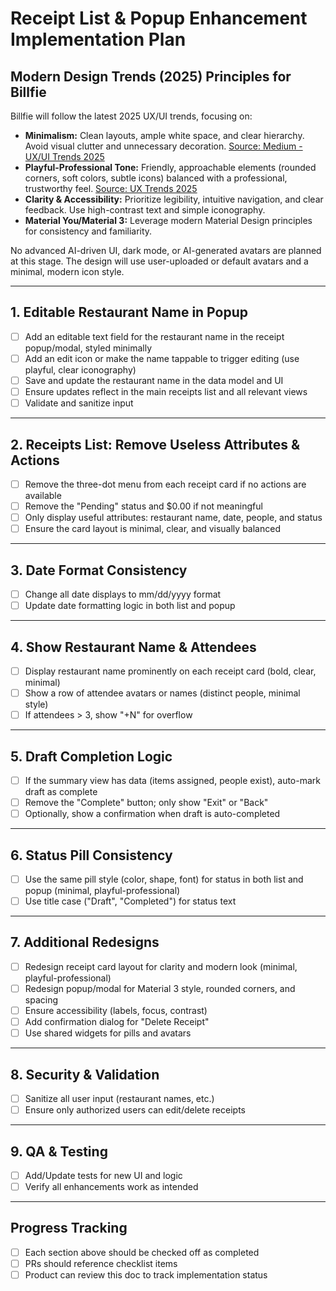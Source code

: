 # Receipt List & Popup Enhancement Implementation Plan

## Modern Design Trends (2025) Principles for Billfie

Billfie will follow the latest 2025 UX/UI trends, focusing on:
- **Minimalism:** Clean layouts, ample white space, and clear hierarchy. Avoid visual clutter and unnecessary decoration. [Source: Medium - UX/UI Trends 2025](https://medium.com/codeart-mk/ux-ui-trends-2025-818ea752c9f7)
- **Playful-Professional Tone:** Friendly, approachable elements (rounded corners, soft colors, subtle icons) balanced with a professional, trustworthy feel. [Source: UX Trends 2025](https://trends.uxdesign.cc/)
- **Clarity & Accessibility:** Prioritize legibility, intuitive navigation, and clear feedback. Use high-contrast text and simple iconography.
- **Material You/Material 3:** Leverage modern Material Design principles for consistency and familiarity.

No advanced AI-driven UI, dark mode, or AI-generated avatars are planned at this stage. The design will use user-uploaded or default avatars and a minimal, modern icon style.

---

## 1. Editable Restaurant Name in Popup
- [ ] Add an editable text field for the restaurant name in the receipt popup/modal, styled minimally
- [ ] Add an edit icon or make the name tappable to trigger editing (use playful, clear iconography)
- [ ] Save and update the restaurant name in the data model and UI
- [ ] Ensure updates reflect in the main receipts list and all relevant views
- [ ] Validate and sanitize input

---

## 2. Receipts List: Remove Useless Attributes & Actions
- [ ] Remove the three-dot menu from each receipt card if no actions are available
- [ ] Remove the "Pending" status and $0.00 if not meaningful
- [ ] Only display useful attributes: restaurant name, date, people, and status
- [ ] Ensure the card layout is minimal, clear, and visually balanced

---

## 3. Date Format Consistency
- [ ] Change all date displays to mm/dd/yyyy format
- [ ] Update date formatting logic in both list and popup

---

## 4. Show Restaurant Name & Attendees
- [ ] Display restaurant name prominently on each receipt card (bold, clear, minimal)
- [ ] Show a row of attendee avatars or names (distinct people, minimal style)
- [ ] If attendees > 3, show "+N" for overflow

---

## 5. Draft Completion Logic
- [ ] If the summary view has data (items assigned, people exist), auto-mark draft as complete
- [ ] Remove the "Complete" button; only show "Exit" or "Back"
- [ ] Optionally, show a confirmation when draft is auto-completed

---

## 6. Status Pill Consistency
- [ ] Use the same pill style (color, shape, font) for status in both list and popup (minimal, playful-professional)
- [ ] Use title case ("Draft", "Completed") for status text

---

## 7. Additional Redesigns
- [ ] Redesign receipt card layout for clarity and modern look (minimal, playful-professional)
- [ ] Redesign popup/modal for Material 3 style, rounded corners, and spacing
- [ ] Ensure accessibility (labels, focus, contrast)
- [ ] Add confirmation dialog for "Delete Receipt"
- [ ] Use shared widgets for pills and avatars

---

## 8. Security & Validation
- [ ] Sanitize all user input (restaurant names, etc.)
- [ ] Ensure only authorized users can edit/delete receipts

---

## 9. QA & Testing
- [ ] Add/Update tests for new UI and logic
- [ ] Verify all enhancements work as intended

---

## Progress Tracking
- [ ] Each section above should be checked off as completed
- [ ] PRs should reference checklist items
- [ ] Product can review this doc to track implementation status 